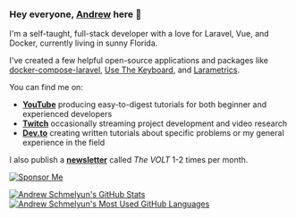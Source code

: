 ### Hey everyone, [Andrew](https://aschmelyun.com) here 👋

I'm a self-taught, full-stack developer with a love for Laravel, Vue, and Docker, currently living in sunny Florida.

I've created a few helpful open-source applications and packages like [docker-compose-laravel](https://github.com/aschmelyun/docker-compose-laravel), [Use The Keyboard](https://github.com/aschmelyun/use-the-keyboard), and [Larametrics](https://github.com/aschmelyun/larametrics).

You can find me on:

- **[YouTube](https://youtube.com/aschmelyun)** producing easy-to-digest tutorials for both beginner and experienced developers
- **[Twitch](https://twitch.tv/aschmelyun)** occasionally streaming project development and video research
- **[Dev.to](https://dev.to/aschmelyun)** creating written tutorials about specific problems or my general experience in the field

I also publish a **[newsletter](https://aschmelyun.substack.com)** called *The VOLT* 1-2 times per month.

[![Sponsor Me](https://img.shields.io/static/v1?label=Sponsor%20aschmelyun&message=%E2%9D%A4&logo=GitHub)](https://github.com/sponsors/aschmelyun)

<a href="https://github.com/anuraghazra/github-readme-stats">
  <img align="center" src="https://github-readme-stats.vercel.app/api?username=aschmelyun&hide=contribs&count_private=true&theme=dracula&show_icons=true" alt="Andrew Schmelyun's GitHub Stats" />
</a>

<a href="https://github.com/anuraghazra/github-readme-stats">
  <img align="center" src="https://github-readme-stats.vercel.app/api/top-langs/?username=aschmelyun&count_private=true&theme=dracula&show_icons=true&hide=css&layout=compact&card_width=320" alt="Andrew Schmelyun's Most Used GitHub Languages" />
</a>